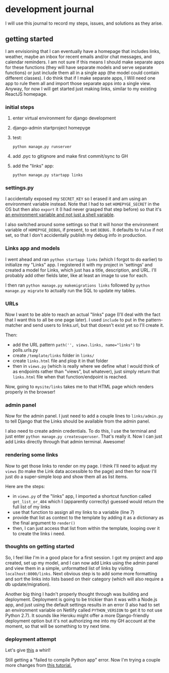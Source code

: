 # development journal

I will use this journal to record my steps, issues, and solutions as they arise.

## getting started

I am envisioning that I can eventually have a homepage that includes links, weather, maybe an inbox for recent emails and/or chat messages, and calendar reminders. I am not sure if this means I should make separate apps for these functions (they will have separate models and serve separate functions) or just include them all in a single app (the model could contain different classes). I do think that if I make separate apps, I Will need one app to rule them all and import those separate apps into a single view. Anyway, for now I will get started just making links, similar to my existing ReactJS homepage.

### initial steps

1. enter virtual environment for django development
2. django-admin startproject homepyge
3. test:

    ```python manage.py runserver```

4. add .pyc to gitignore and make first commit/sync to GH
5. add the "links" app:

    ```python manage.py startapp links```

### settings.py

I accidentally exposed my `SECRET_KEY` so I erased it and am using an environment variable instead. Note that I had to set `HOMEPYGE_SECRET` in the OS but then also `export` it (I had never grasped that step before) so that it's [an environment variable and not just a shell variable](https://help.ubuntu.com/community/EnvironmentVariables).

I also switched around some settings so that it will honor the environment variable of `HOMEPYGE_DEBUG`, if present, to set `DEBUG.` It defaults to `False` if not set, so that I don't accidentally publish my debug info in production.

### Links app and models

I went ahead and ran `python startapp links` (which I forgot to do earlier) to initialize my "Links" app. I registered it with my project in 'settings' and created a model for Links, which just has a title, description, and URL. I'll probably add other fields later, like at least an image to use for each.

I then ran `python manage.py makemigrations links` followed by `python manage.py migrate` to actually run the SQL to update my tables.

### URLs

Now I want to be able to reach an actual "links" page (I'll deal with the fact that I want this to all be one page later). I used `include` to put in the pattern-matcher and send users to links.url, but that doesn't exist yet so I'll create it.

Then:

- add the URL pattern `path('', views.links, name="links")` to polls.urls.py
- create `/template/links` folder in `links/`
- create `links.html` file and plop it in that folder
- then in `views.py` (which is really where we define what I would think of as endpoints rather than "views", but whatever), just simply return that `links.html` file when that function/endpoint is reached.

Now, going to `mysite/links` takes me to that HTML page which renders properly in the browser!

### admin panel

Now for the admin panel. I just need to add a couple lines to `links/admin.py` to tell Django that the Links should be available from the admin panel. 

I also need to create admin credentials. To do this, I use the terminal and just enter `python manage.py createsuperuser`. That's really it. Now I can just add Links directly through that admin terminal. Awesome!

### rendering some links

Now to get those links to render on my page. I think I'll need to adjust my `views` (to make the Link data accessible to the page) and then for now I'll just do a super-simple loop and show them all as list items.

Here are the steps:

- in `views.py` of the "links" app, I imported a shortcut function called `get_list_or_404` which I (apparently correctly) guessed would return the full list of my links
- use that function to assign all my links to a variable (line 7)
- provide that list as context to the template by adding it as a dictionary as the final argument to `render()`
- then, I can just access that list from within the template, looping over it to create the links i need.

### thoughts on getting started

So, I feel like I'm in a good place for a first session. I got my project and app created, set up my model, and I can now add Links using the admin panel and view them in a simple, unformatted list of links by visiting `localhost:8000/links`. Next obvious step is to add some more formatting and sort the links into lists based on their category (which will also require a db update/migration).

Another big thing I hadn't properly thought through was building and deployment. Deployment is going to be trickier than it was with a Node.js app, and just using the default settings results in an error (I also had to set an environment variable on Netlify called `PYTHON_VERSION` to get it to not use Python 2.7).  It sounds like Heroku might offer a more Django-friendly deployment option but it's not authorizing me into my GH account at the moment, so that will be something to try next time.

### deployment attempt

Let's give [this](https://www.askpython.com/django/deploy-django-app-on-heroku) a whirl!

Still getting a "failed to compile Python app" error. Now I'm trying a couple more changes from [this tutorial.](https://www.geeksforgeeks.org/how-to-deploy-django-application-on-heroku/)
